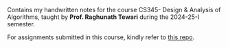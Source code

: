 Contains my handwritten notes for the course CS345- Design & Analysis of Algorithms, taught by **Prof. Raghunath Tewari** during the 2024-25-I semester.

For assignments submitted in this course, kindly refer to [this repo](https://github.com/apragati22/Algorithms2-CS345).
